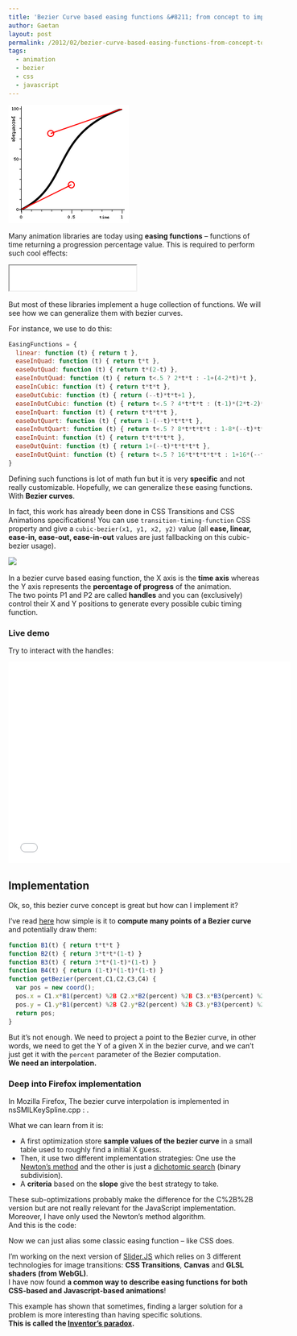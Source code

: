```yaml
---
title: 'Bezier Curve based easing functions &#8211; from concept to implementation'
author: Gaetan
layout: post
permalink: /2012/02/bezier-curve-based-easing-functions-from-concept-to-implementation/
tags:
  - animation
  - bezier
  - css
  - javascript
---
```


<img src="/images/2012/02/bezier_transition_editor.png" class="thumbnail-left" />

Many animation libraries are today using **easing functions** – functions of time returning a progression percentage value. This is required to perform such cool effects:

<iframe src="/demo/simple-easing-animation/" height="50" width="50%"></iframe>

But most of these libraries implement a huge collection of functions. We will see how we can generalize them with bezier curves.

<!-- more -->


For instance, we use to do this:

```javascript
EasingFunctions = {
  linear: function (t) { return t },
  easeInQuad: function (t) { return t*t },
  easeOutQuad: function (t) { return t*(2-t) },
  easeInOutQuad: function (t) { return t<.5 ? 2*t*t : -1+(4-2*t)*t },
  easeInCubic: function (t) { return t*t*t },
  easeOutCubic: function (t) { return (--t)*t*t+1 },
  easeInOutCubic: function (t) { return t<.5 ? 4*t*t*t : (t-1)*(2*t-2)*(2*t-2)+1 },
  easeInQuart: function (t) { return t*t*t*t },
  easeOutQuart: function (t) { return 1-(--t)*t*t*t },
  easeInOutQuart: function (t) { return t<.5 ? 8*t*t*t*t : 1-8*(--t)*t*t*t },
  easeInQuint: function (t) { return t*t*t*t*t },
  easeOutQuint: function (t) { return 1+(--t)*t*t*t*t },
  easeInOutQuint: function (t) { return t<.5 ? 16*t*t*t*t*t : 1+16*(--t)*t*t*t*t }
}
```

Defining such functions is lot of math fun but it is very **specific** and not really customizable. Hopefully, we can generalize these easing functions. With **Bezier curves**.

In fact, this work has already been done in CSS Transitions and CSS Animations specifications! You can use `transition-timing-function` CSS property and give a `cubic-bezier(x1, y1, x2, y2)` value (all **ease, linear, ease-in, ease-out, ease-in-out** values are just fallbacking on this cubic-bezier usage).

![][2]

In a bezier curve based easing function, the X axis is the **time axis** whereas the Y axis represents the **percentage of progress** of the animation.  
The two points P1 and P2 are called **handles** and you can (exclusively) control their X and Y positions to generate every possible cubic timing function.

### Live demo

Try to interact with the handles:  

<iframe src="/demo/bezier-easing/" frameborder="0" width="560" height="400"></iframe>

## Implementation

Ok, so, this bezier curve concept is great but how can I implement it?

I’ve read [here][3] how simple is it to **compute many points of a Bezier curve** and potentially draw them:

```javascript
function B1(t) { return t*t*t }  
function B2(t) { return 3*t*t*(1-t) }  
function B3(t) { return 3*t*(1-t)*(1-t) }  
function B4(t) { return (1-t)*(1-t)*(1-t) }  
function getBezier(percent,C1,C2,C3,C4) {  
  var pos = new coord();  
  pos.x = C1.x*B1(percent) %2B C2.x*B2(percent) %2B C3.x*B3(percent) %2B C4.x*B4(percent);  
  pos.y = C1.y*B1(percent) %2B C2.y*B2(percent) %2B C3.y*B3(percent) %2B C4.y*B4(percent);  
  return pos;  
}
```

But it’s not enough. We need to project a point to the Bezier curve, in other words, we need to get the Y of a given X in the bezier curve, and we can’t just get it with the `percent` parameter of the Bezier computation.  
**We need an interpolation.**

### Deep into Firefox implementation

In Mozilla Firefox, The bezier curve interpolation is implemented in nsSMILKeySpline.cpp : .

What we can learn from it is:

*   A first optimization store **sample values of the bezier curve** in a small table used to roughly find a initial X guess.
*   Then, it use two different implementation strategies: One use the [Newton’s method][4] and the other is just a [dichotomic search][5] (binary subdivision).
*   A **criteria** based on the **slope** give the best strategy to take.

These sub-optimizations probably make the difference for the C%2B%2B version but are not really relevant for the JavaScript implementation. Moreover, I have only used the Newton’s method algorithm.  
And this is the code:

<script src="https://gist.github.com/1926947.js?file=KeySpline.js"></script>

Now we can just alias some classic easing function – like CSS does.

<script src="https://gist.github.com/1926947.js?file=EasingFunctions.json"></script>

I’m working on the next version of [Slider.JS][6] which relies on 3 different technologies for image transitions: **CSS Transitions**, **Canvas** and **GLSL shaders (from WebGL)**.  
I have now found **a common way to describe easing functions for both CSS-based and Javascript-based animations**!

This example has shown that sometimes, finding a larger solution for a problem is more interesting than having specific solutions.  
**This is called the [Inventor’s paradox][7].**

 [1]: /images/2012/02/Capture-d’écran-2012-02-29-à-11.26.01.png "Bezier example"
 [2]: /images/2012/02/TimingFunction.png
 [3]: http://13thparallel.com/archive/bezier-curves/
 [4]: http://en.wikipedia.org/wiki/Newton%27s_method
 [5]: http://en.wikipedia.org/wiki/Dichotomic_search
 [6]: http://sliderjs.org/
 [7]: http://en.wikipedia.org/wiki/Inventor's_paradox
 [8]: http://blog.greweb.fr/2012/02/bezier-curve-based-easing-functions-from-concept-to-implementation/ " Bezier Curve based easing functions – from concept to implementation"  
